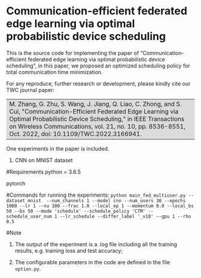 # Communication-efficient federated edge learning via optimal probabilistic device scheduling
This is the source code for implementing the paper of “Communication-efficient federated edge learning via optimal probabilistic device scheduling”, 
in this paper, we proposed an optimized scheduling policy for total communication time minimization.

For any reproduce, further research or development, please kindly cite our TWC journal paper:
<table><tr><td bgcolor=Gainsboro>M. Zhang, G. Zhu, S. Wang, J. Jiang, Q. Liao, C. Zhong, and S. Cui, "Communication-Efficient Federated Edge Learning via Optimal Probabilistic Device Scheduling," in IEEE Transactions on Wireless Communications, vol. 21, no. 10, pp. 8536-8551, Oct. 2022, doi: 10.1109/TWC.2022.3166941.</td></tr></table>

One experiments in the paper is included.

1) CNN on MNIST dataset

#Requirements
python = 3.6.5 

pytorch

#Commands for running the experiments:
```python main_fed_multiuser.py --dataset mnist  --num_channels 1 --model cnn --num_users 30 --epochs 1000 --lr 1 --nu 100 --frac 1.0 --local_ep 1 --momentum 0.0 --local_bs 50 --bs 50 --mode 'schedule' --schedule_policy 'CTM' --schedule_user_num 1 --lr_schedule --differ_label '_v10' --gpu 1 --rho 0.5```

#Note
1) The output of the experiment is a .log file including all the training results, e.g. training loss and test accuracy; 
   
2) The configurable parameters in the code are defined in the file `option.py`.
